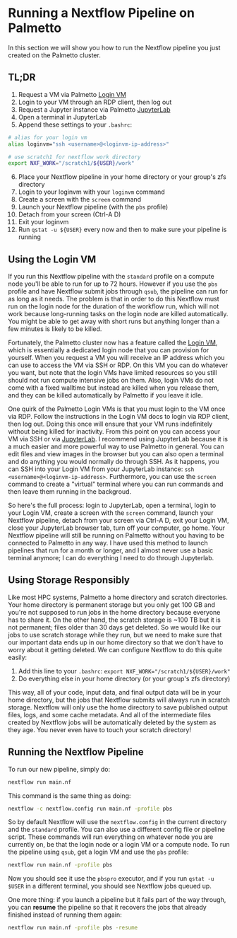 # Running a Nextflow Pipeline on Palmetto

In this section we will show you how to run the Nextflow pipeline you just created on the Palmetto cluster.

## TL;DR

1. Request a VM via Palmetto [Login VM](https://www.palmetto.clemson.edu/loginvm)
2. Login to your VM through an RDP client, then log out
3. Request a Jupyter instance via Palmetto [JupyterLab](https://www.palmetto.clemson.edu/jupyterhub)
4. Open a terminal in JupyterLab
5. Append these settings to your `.bashrc`:
```bash
# alias for your login vm
alias loginvm="ssh <username>@<loginvm-ip-address>"

# use scratch1 for nextflow work directory
export NXF_WORK="/scratch1/${USER}/work"
```
6. Place your Nextflow pipeline in your home directory or your group's zfs directory
7. Login to your loginvm with your `loginvm` command
8. Create a screen with the `screen` command
9. Launch your Nextflow pipeline (with the `pbs` profile)
10. Detach from your screen (Ctrl-A D)
11. Exit your loginvm
12. Run `qstat -u ${USER}` every now and then to make sure your pipeline is running

## Using the Login VM

If you run this Nextflow pipeline with the `standard` profile on a compute node you'll be able to run for up to 72 hours. However if you use the `pbs` profile and have Nextflow submit jobs through `qsub`, the pipeline can run for as long as it needs. The problem is that in order to do this Nextflow must run on the login node for the duration of the workflow run, which will not work because long-running tasks on the login node are killed automatically. You might be able to get away with short runs but anything longer than a few minutes is likely to be killed.

Fortunately, the Palmetto cluster now has a feature called the [Login VM](https://www.palmetto.clemson.edu/loginvm), which is essentially a dedicated login node that you can provision for yourself. When you request a VM you will receive an IP address which you can use to access the VM via SSH or RDP. On this VM you can do whatever you want, but note that the login VMs have limited resources so you still should not run compute intensive jobs on them. Also, login VMs do not come with a fixed walltime but instead are killed when you release them, and they can be killed automatically by Palmetto if you leave it idle.

One quirk of the Palmetto Login VMs is that you must login to the VM once via RDP. Follow the instructions in the Login VM docs to login via RDP client, then log out. Doing this once will ensure that your VM runs indefinitely without being killed for inactivity. From this point on you can access your VM via SSH or via [JupyterLab](https://www.palmetto.clemson.edu/jupyterhub). I recommend using JupyterLab because it is a much easier and more powerful way to use Palmetto in general. You can edit files and view images in the browser but you can also open a terminal and do anything you would normally do through SSH. As it happens, you can SSH into your Login VM from your JupyterLab instance: `ssh <username>@<loginvm-ip-address>`. Furthermore, you can use the `screen` command to create a "virtual" terminal where you can run commands and then leave them running in the backgroud.

So here's the full process: login to JupyterLab, open a terminal, login to your Login VM, create a screen with the `screen` command, launch your Nextflow pipeline, detach from your screen via Ctrl-A D, exit your Login VM, close your JupyterLab browser tab, turn off your computer, go home. Your Nextflow pipeline will still be running on Palmetto without you having to be connected to Palmetto in any way. I have used this method to launch pipelines that run for a month or longer, and I almost never use a basic terminal anymore; I can do everything I need to do through Jupyterlab.

## Using Storage Responsibly

Like most HPC systems, Palmetto a home directory and scratch directories. Your home directory is permanent storage but you only get 100 GB and you're not supposed to run jobs in the home directory because everyone has to share it. On the other hand, the scratch storage is ~100 TB but it is not permanent; files older than 30 days get deleted. So we would like our jobs to use scratch storage while they run, but we need to make sure that our important data ends up in our home directory so that we don't have to worry about it getting deleted. We can configure Nextflow to do this quite easily:

1. Add this line to your `.bashrc`: `export NXF_WORK="/scratch1/${USER}/work"`
2. Do everything else in your home directory (or your group's zfs directory)

This way, all of your code, input data, and final output data will be in your home directory, but the jobs that Nextflow submits will always run in scratch storage. Nextflow will only use the home directory to save published output files, logs, and some cache metadata. And all of the intermediate files created by Nextflow jobs will be automatically deleted by the system as they age. You never even have to touch your scratch directory!

## Running the Nextflow Pipeline

To run our new pipeline, simply do:
```bash
nextflow run main.nf
```

This command is the same thing as doing:
```bash
nextflow -c nextflow.config run main.nf -profile pbs
```

So by default Nextflow will use the `nextflow.config` in the current directory and the `standard` profile. You can also use a different config file or pipeline script. These commands will run everything on whatever node you are currently on, be that the login node or a login VM or a compute node. To run the pipeline using `qsub`, get a login VM and use the `pbs` profile:
```bash
nextflow run main.nf -profile pbs
```

Now you should see it use the `pbspro` executor, and if you run `qstat -u $USER` in a different terminal, you should see Nextflow jobs queued up.

One more thing: if you launch a pipeline but it fails part of the way through, you can __resume__ the pipeline so that it recovers the jobs that already finished instead of running them again:
```bash
nextflow run main.nf -profile pbs -resume
```
